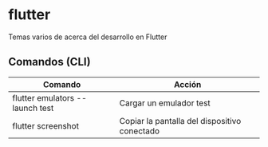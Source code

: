 # flutter
Temas varios de acerca del desarrollo en Flutter

## Comandos (CLI)
Comando | Acción
------------ | -------------
flutter emulators --launch test | Cargar un emulador test
flutter screenshot | Copiar la pantalla del dispositivo conectado

  
  
  

